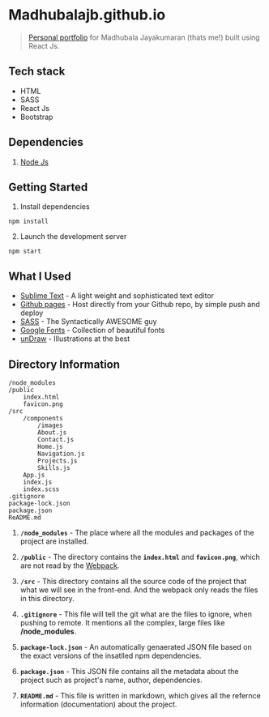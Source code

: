 # Madhubalajb.github.io
> [Personal portfolio](https://madhubalajb.github.io/) for Madhubala Jayakumaran (thats me!) built using React Js.

## Tech stack
- HTML
- SASS
- React Js
- Bootstrap

## Dependencies
1. [Node Js](https://nodejs.org/en/download/)

## Getting Started
1. Install dependencies  
```
npm install
```
2. Launch the development server  
```
npm start
```
## What I Used
* [Sublime Text](https://www.sublimetext.com/3) - A light weight and sophisticated text editor
* [Github pages](https://pages.github.com/) - Host directly from your Github repo, by simple push and deploy
* [SASS](https://sass-lang.com/) - The Syntactically AWESOME guy
* [Google Fonts](https://fonts.google.com/) - Collection of beautiful fonts
* [unDraw](https://undraw.co/) - Illustrations at the best

## Directory Information
```
/node_modules
/public
    index.html
    favicon.png
/src
    /components
        /images
        About.js
        Contact.js
        Home.js
        Navigation.js
        Projects.js
        Skills.js
    App.js
    index.js
    index.scss
.gitignore
package-lock.json
package.json
ReADME.md
```
1. **`/node_modules`** - The place where all the modules and packages of the project are installed. 

2. **`/public`** - The directory contains the **`index.html`** and **`favicon.png`**, which are not read by the [Webpack](https://survivejs.com/webpack/what-is-webpack/). 

3. **`/src`** - This directory contains all the source code of the project that what we will see in the front-end. And the webpack only reads the files in this directory.

4. **`.gitignore`** - This file will tell the git what are the files to ignore, when pushing to remote. It mentions all the complex, large files like **/node_modules**.

5. **`package-lock.json`** - An automatically genaerated JSON file based on the exact versions of the insatlled npm dependencies. 

6. **`package.json`** - This JSON file contains all the metadata about the project such as project's name, author, dependencies.

7. **`README.md`** - This file is written in markdown, which gives all the refernce information (documentation) about the project.